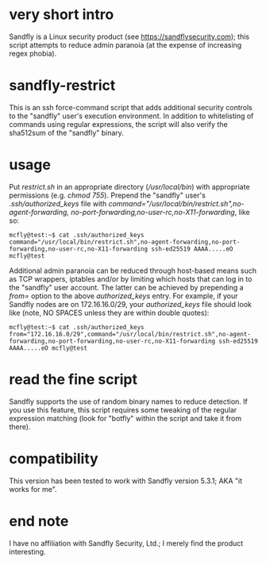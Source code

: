 # very short intro
Sandfly is a Linux security product (see https://sandflysecurity.com); this script attempts to reduce admin paranoia (at the expense of increasing regex phobia).

# sandfly-restrict
This is an ssh force-command script that adds additional security controls to the "sandfly" user's execution environment. In addition to whitelisting of commands using regular expressions, the script will also verify the sha512sum of the "sandfly" binary.

# usage
Put _restrict.sh_ in an appropriate directory (_/usr/local/bin_) with appropriate permissions (e.g. _chmod 755_). 
Prepend the "sandfly" user's _.ssh/authorized_keys_ file with _command="/usr/local/bin/restrict.sh",no-agent-forwarding,
no-port-forwarding,no-user-rc,no-X11-forwarding_, like so:
```
mcfly@test:~$ cat .ssh/authorized_keys
command="/usr/local/bin/restrict.sh",no-agent-forwarding,no-port-forwarding,no-user-rc,no-X11-forwarding ssh-ed25519 AAAA.....eO mcfly@test
```
Additional admin paranoia can be reduced through host-based means such as TCP wrappers, iptables and/or by limiting which hosts that can log in to the "sandfly" user account. The latter can be achieved by prepending a _from=_ option to the above _authorized_keys_ entry. For example, if your Sandfly nodes are on 172.16.16.0/29, your _authorized_keys_ file should look like (note, NO SPACES unless they are within double quotes):
```
mcfly@test:~$ cat .ssh/authorized_keys
from="172.16.16.0/29",command="/usr/local/bin/restrict.sh",no-agent-forwarding,no-port-forwarding,no-user-rc,no-X11-forwarding ssh-ed25519 AAAA.....eO mcfly@test
```

# read the fine script
Sandfly supports the use of random binary names to reduce detection. If you use this feature, this script requires some tweaking of the regular expression matching (look for "botfly" within the script and take it from there). 

# compatibility
This version has been tested to work with Sandfly version 5.3.1; AKA "it works for me". 

# end note
I have no affiliation with Sandfly Security, Ltd.; I merely find the product interesting.
